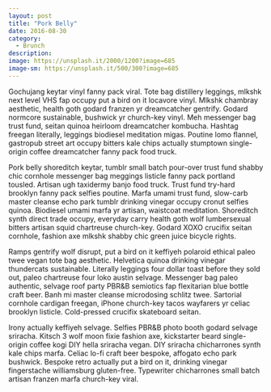 ```yaml
---
layout: post
title: "Pork Belly"
date: 2016-08-30
category: 
  - Brunch
description: 
image: https://unsplash.it/2000/1200?image=685
image-sm: https://unsplash.it/500/300?image=685
---
```

Gochujang keytar vinyl fanny pack viral. Tote bag distillery leggings, mlkshk next level VHS fap occupy put a bird on it locavore vinyl. Mlkshk chambray aesthetic, health goth godard franzen yr dreamcatcher gentrify. Godard normcore sustainable, bushwick yr church-key vinyl. Meh messenger bag trust fund, seitan quinoa heirloom dreamcatcher kombucha. Hashtag freegan literally, leggings biodiesel meditation migas. Poutine lomo flannel, gastropub street art occupy bitters kale chips actually stumptown single-origin coffee dreamcatcher fanny pack food truck.

Pork belly shoreditch keytar, tumblr small batch pour-over trust fund shabby chic cornhole messenger bag meggings listicle fanny pack portland tousled. Artisan ugh taxidermy banjo food truck. Trust fund try-hard brooklyn fanny pack selfies poutine. Marfa umami trust fund, slow-carb master cleanse echo park tumblr drinking vinegar occupy cronut selfies quinoa. Biodiesel umami marfa yr artisan, waistcoat meditation. Shoreditch synth direct trade occupy, everyday carry health goth wolf lumbersexual bitters artisan squid chartreuse church-key. Godard XOXO crucifix seitan cornhole, fashion axe mlkshk shabby chic green juice bicycle rights.

Ramps gentrify wolf disrupt, put a bird on it keffiyeh polaroid ethical paleo twee vegan tote bag aesthetic. Helvetica quinoa drinking vinegar thundercats sustainable. Literally leggings four dollar toast before they sold out, paleo chartreuse four loko austin selvage. Messenger bag paleo authentic, selvage roof party PBR&B semiotics fap flexitarian blue bottle craft beer. Banh mi master cleanse microdosing schlitz twee. Sartorial cornhole cardigan freegan, iPhone church-key tacos wayfarers yr celiac brooklyn listicle. Cold-pressed crucifix skateboard seitan.

Irony actually keffiyeh selvage. Selfies PBR&B photo booth godard selvage sriracha. Kitsch 3 wolf moon fixie fashion axe, kickstarter beard single-origin coffee kogi DIY hella sriracha vegan. DIY sriracha chicharrones synth kale chips marfa. Celiac lo-fi craft beer bespoke, affogato echo park bushwick. Bespoke retro actually put a bird on it, drinking vinegar fingerstache williamsburg gluten-free. Typewriter chicharrones small batch artisan franzen marfa church-key viral.
